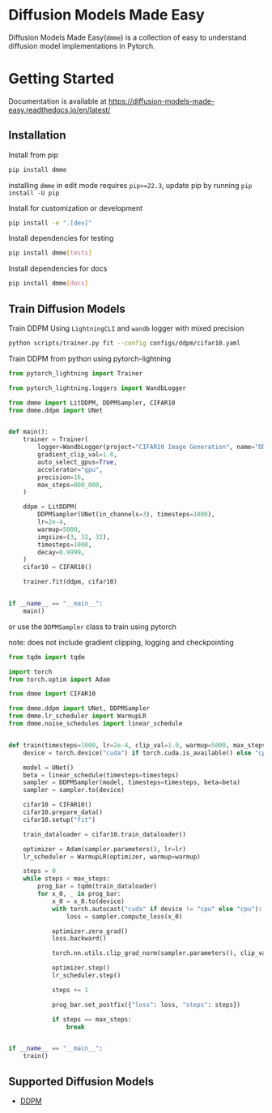 # Diffusion Models Made Easy

Diffusion Models Made Easy(`dmme`) is a collection of easy to understand diffusion model implementations in Pytorch.

# Getting Started

Documentation is available at https://diffusion-models-made-easy.readthedocs.io/en/latest/

## Installation

Install from pip

```bash
pip install dmme
```

installing `dmme` in edit mode requires `pip>=22.3`, update pip by running `pip install -U pip`

Install for customization or development

```bash
pip install -e ".[dev]"
```

Install dependencies for testing

```bash
pip install dmme[tests]
```

Install dependencies for docs

```bash
pip install dmme[docs]
```

## Train Diffusion Models

Train DDPM Using `LightningCLI` and `wandb` logger with mixed precision

```bash
python scripts/trainer.py fit --config configs/ddpm/cifar10.yaml
```

Train DDPM from python using pytorch-lightning

```python
from pytorch_lightning import Trainer

from pytorch_lightning.loggers import WandbLogger

from dmme import LitDDPM, DDPMSampler, CIFAR10
from dmme.ddpm import UNet


def main():
    trainer = Trainer(
        logger=WandbLogger(project="CIFAR10 Image Generation", name="DDPM"),
        gradient_clip_val=1.0,
        auto_select_gpus=True,
        accelerator="gpu",
        precision=16,
        max_steps=800_000,
    )

    ddpm = LitDDPM(
        DDPMSampler(UNet(in_channels=3), timesteps=1000),
        lr=2e-4,
        warmup=5000,
        imgsize=(3, 32, 32),
        timesteps=1000,
        decay=0.9999,
    )
    cifar10 = CIFAR10()

    trainer.fit(ddpm, cifar10)


if __name__ == "__main__":
    main()
```

or use the `DDPMSampler` class to train using pytorch

note: does not include gradient clipping, logging and checkpointing

```python
from tqdm import tqdm

import torch
from torch.optim import Adam

from dmme import CIFAR10

from dmme.ddpm import UNet, DDPMSampler
from dmme.lr_scheduler import WarmupLR
from dmme.noise_schedules import linear_schedule


def train(timesteps=1000, lr=2e-4, clip_val=1.0, warmup=5000, max_steps=800_000):
    device = torch.device("cuda") if torch.cuda.is_available() else "cpu"

    model = UNet()
    beta = linear_schedule(timesteps=timesteps)
    sampler = DDPMSampler(model, timesteps=timesteps, beta=beta)
    sampler = sampler.to(device)

    cifar10 = CIFAR10()
    cifar10.prepare_data()
    cifar10.setup("fit")

    train_dataloader = cifar10.train_dataloader()

    optimizer = Adam(sampler.parameters(), lr=lr)
    lr_scheduler = WarmupLR(optimizer, warmup=warmup)

    steps = 0
    while steps < max_steps:
        prog_bar = tqdm(train_dataloader)
        for x_0, _ in prog_bar:
            x_0 = x_0.to(device)
            with torch.autocast("cuda" if device != "cpu" else "cpu"):
                loss = sampler.compute_loss(x_0)

            optimizer.zero_grad()
            loss.backward()

            torch.nn.utils.clip_grad_norm(sampler.parameters(), clip_val)

            optimizer.step()
            lr_scheduler.step()

            steps += 1

            prog_bar.set_postfix({"loss": loss, "steps": steps})

            if steps == max_steps:
                break


if __name__ == "__main__":
    train()
```

## Supported Diffusion Models
- [DDPM](https://arxiv.org/abs/2006.11239)
